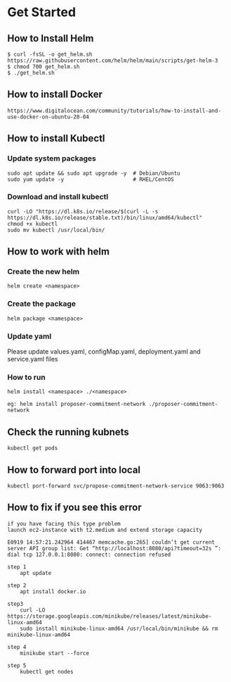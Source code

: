 # Get Started

## How to Install Helm

    $ curl -fsSL -o get_helm.sh https://raw.githubusercontent.com/helm/helm/main/scripts/get-helm-3
    $ chmod 700 get_helm.sh
    $ ./get_helm.sh

## How to install Docker

    https://www.digitalocean.com/community/tutorials/how-to-install-and-use-docker-on-ubuntu-20-04

## How to install Kubectl

### Update system packages

    sudo apt update && sudo apt upgrade -y  # Debian/Ubuntu
    sudo yum update -y                      # RHEL/CentOS

### Download and install kubectl

    curl -LO "https://dl.k8s.io/release/$(curl -L -s https://dl.k8s.io/release/stable.txt)/bin/linux/amd64/kubectl"
    chmod +x kubectl
    sudo mv kubectl /usr/local/bin/

## How to work with helm

### Create the new helm

    helm create <namespace>

### Create the package 

    helm package <namespace>

### Update yaml

Please update values.yaml, configMap.yaml, deployment.yaml and service.yaml files

### How to run

    helm install <namespace> ./<namespace>

    eg: helm install proposer-commitment-network ./proposer-commitment-network

## Check the running kubnets

    kubectl get pods

## How to forward port into local

    kubectl port-forward svc/propose-commitment-network-service 9063:9063

## How to fix if you see this error

    if you have facing this type problem
    launch ec2-instance with t2.medium and extend storage capacity

    E0919 14:57:21.242964 414467 memcache.go:265] couldn’t get current server API group list: Get “http://localhost:8080/api?timeout=32s ”: dial tcp 127.0.0.1:8080: connect: connection refused

    step 1
        apt update

    step 2
        apt install docker.io

    step3
        curl -LO https://storage.googleapis.com/minikube/releases/latest/minikube-linux-amd64
        sudo install minikube-linux-amd64 /usr/local/bin/minikube && rm minikube-linux-amd64

    step 4
        minikube start --force

    step 5
        kubectl get nodes